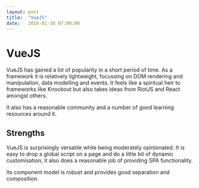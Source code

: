 ```yaml
---
layout: post
title:  "VueJS"
date:   2016-01-30 07:00:00
---
```

# VueJS

VueJS has gained a lot of popularity in a short period of time. As a framework it is relatively lightweight, focussing on DOM rendering and manipulation, data modelling and events. It feels like a spiritual heir to frameworks like Knockout but also takes ideas from RiotJS and React amongst others.

It also has a reasonable community and a number of good learning resources around it.

## Strengths

VueJS is surprisingly versatile while being moderately opinionated. It is easy to drop a global script on a page and do a little bit of dynamic customisation, it also does a reasonable job of providing SPA functionality.

Its component model is robust and provides good separation and composition.
